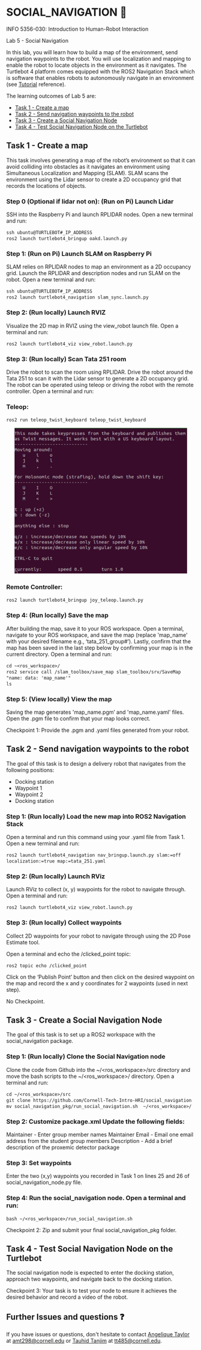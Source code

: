 
# SOCIAL_NAVIGATION 🤖

INFO 5356-030: Introduction to Human-Robot Interaction 

Lab 5 - Social Navigation

In this lab, you will learn how to build a map of the environment, send navigation waypoints to the robot. You will use localization and mapping to enable the robot to locate objects in the environment as it navigates. The Turtlebot 4 platform comes equipped with the ROS2 Navigation Stack which is software that enables robots to autonomously navigate in an environment (see [Tutorial](https://turtlebot.github.io/turtlebot4-user-manual/tutorials/generate_map.html) reference).  

The learning outcomes of Lab 5 are:
- [Task 1 - Create a map](#Task-1---Create-a-map) 
- [Task 2 - Send navigation waypoints to the robot](#Task-2---Send-navigation-waypoints-to-the-robot) 
- [Task 3 - Create a Social Navigation Node](#Task-3---Create-a-Social-Navigation-Node) 
- [Task 4 - Test Social Navigation Node on the Turtlebot](#Task-4---Test-Social-Navigation-Node-on-the-Turtlebot) 

## Task 1 - Create a map

This task involves generating a map of the robot’s environment so that it can avoid colliding into obstacles as it navigates an environment using Simultaneous Localization and Mapping (SLAM). SLAM scans the environment using the Lidar sensor to create a 2D occupancy grid that records the locations of objects.

### Step 0 (Optional if lidar not on): (Run on Pi) Launch Lidar

SSH into the Raspberry Pi and launch RPLIDAR nodes. Open a new terminal and run:
```
ssh ubuntu@TURTLEBOT#_IP_ADDRESS
ros2 launch turtlebot4_bringup oakd.launch.py 
```
### Step 1: (Run on Pi) Launch SLAM on Raspberry Pi

SLAM relies on RPLIDAR nodes to map an environment as a 2D occupancy grid. Launch the RPLIDAR and description nodes and run SLAM on the robot. Open a new terminal and run:
```
ssh ubuntu@TURTLEBOT#_IP_ADDRESS
ros2 launch turtlebot4_navigation slam_sync.launch.py
```
### Step 2: (Run locally) Launch RVIZ

Visualize the 2D map in RVIZ using the view_robot launch file. Open a terminal and run:
```
ros2 launch turtlebot4_viz view_robot.launch.py
```

### Step 3: (Run locally) Scan Tata 251 room

Drive the robot to scan the room using RPLIDAR. Drive the robot around the Tata 251 to scan it with the Lidar sensor to generate a 2D occupancy grid. The robot can be operated using teleop or driving the robot with the remote controller. Open a terminal and run:

### Teleop:
```
ros2 run teleop_twist_keyboard teleop_twist_keyboard
```
<p align="center"> 
<img src="images/teleop.png" width=460></img> 
</p>

### Remote Controller:
```
ros2 launch turtlebot4_bringup joy_teleop.launch.py
```

### Step 4: (Run locally) Save the map

After building the map, save it to your ROS workspace. Open a terminal, navigate to your ROS workspace, and save the map (replace 'map_name' with your desired filename e.g., ‘tata_251_group#’). Lastly, confirm that the map has been saved in the last step below by confirming your map is in the current directory. Open a terminal and run:
```
cd ~<ros_workspace>/
ros2 service call /slam_toolbox/save_map slam_toolbox/srv/SaveMap "name: data: 'map_name'"
ls
```

### Step 5: (View locally) View the map

Saving the map generates 'map_name.pgm’ and 'map_name.yaml' files. Open the .pgm file to confirm that your map looks correct.

Checkpoint 1: Provide the .pgm and .yaml files generated from your robot. 


## Task 2 - Send navigation waypoints to the robot

The goal of this task is to design a delivery robot that navigates from the following positions:
- Docking station
- Waypoint 1
- Waypoint 2
- Docking station

### Step 1: (Run locally) Load the new map into ROS2 Navigation Stack

Open a terminal and run this command using your .yaml file from Task 1. Open a new terminal and run:
```
ros2 launch turtlebot4_navigation nav_bringup.launch.py slam:=off localization:=true map:=tata_251.yaml
```

### Step 2: (Run locally) Launch RViz

Launch RViz to collect (x, y) waypoints for the robot to navigate through. Open a terminal and run:
```
ros2 launch turtlebot4_viz view_robot.launch.py
```
### Step 3: (Run locally) Collect waypoints

Collect 2D waypoints for your robot to navigate through using the 2D Pose Estimate tool.

Open a terminal and echo the /clicked_point topic:
```
ros2 topic echo /clicked_point
```
Click on the ‘Publish Point’ button and then click on the desired waypoint on the map and record the x and y coordinates for 2 waypoints (used in next step).

No Checkpoint.

## Task 3 - Create a Social Navigation Node

The goal of this task is to set up a ROS2 workspace with the social_navigation package.

### Step 1: (Run locally) Clone the Social Navigation node 

Clone the code from Github into the ~/<ros_workspace>/src directory and move the bash scripts to the ~/<ros_workspace>/ directory. Open a terminal and run:
```
cd ~/<ros_workspace>/src
git clone https://github.com/Cornell-Tech-Intro-HRI/social_navigation
mv social_navigation_pkg/run_social_navigation.sh  ~/<ros_workspace>/
```

### Step 2: Customize package.xml Update the following fields:

Maintainer - Enter group member names
Maintainer Email - Email one email address from the student group members
Description - Add a brief description of the proxemic detector package

### Step 3: Set waypoints

Enter the two (x,y) waypoints you recorded in Task 1 on lines 25 and 26 of social_navigation_node.py file.

### Step 4: Run the social_navigation node. Open a terminal and run:
```
bash ~/<ros_workspace>/run_social_navigation.sh
```
Checkpoint 2: Zip and submit your final social_navigation_pkg folder.

## Task 4 - Test Social Navigation Node on the Turtlebot 

The social navigation node is expected to enter the docking station, approach two waypoints, and navigate back to the docking station.

Checkpoint 3: Your task is to test your node to ensure it achieves the desired behavior and record a video of the robot. 

## Further Issues and questions ❓ 

If you have issues or questions, don't hesitate to contact [Angelique Taylor](https://www.angeliquemtaylor.com/) at amt298@cornell.edu or [Tauhid Tanjim](https://tanjim13.github.io/tauhidtanjim/) at tt485@cornell.edu.